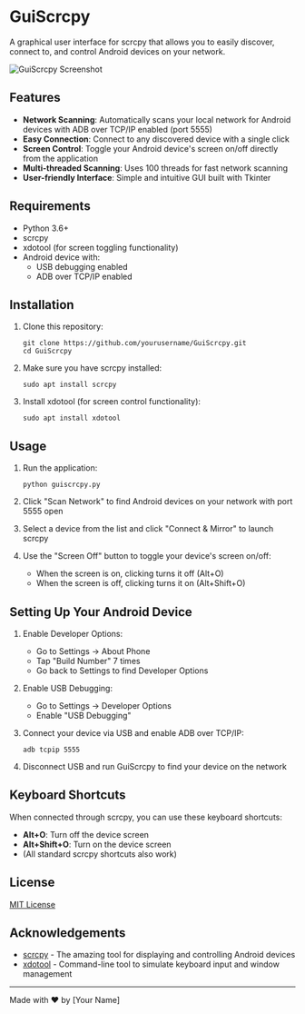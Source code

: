 # GuiScrcpy

A graphical user interface for scrcpy that allows you to easily discover, connect to, and control Android devices on your network.

![GuiScrcpy Screenshot](screenshot.png)

## Features

- **Network Scanning**: Automatically scans your local network for Android devices with ADB over TCP/IP enabled (port 5555)
- **Easy Connection**: Connect to any discovered device with a single click
- **Screen Control**: Toggle your Android device's screen on/off directly from the application
- **Multi-threaded Scanning**: Uses 100 threads for fast network scanning
- **User-friendly Interface**: Simple and intuitive GUI built with Tkinter

## Requirements

- Python 3.6+
- scrcpy
- xdotool (for screen toggling functionality)
- Android device with:
  - USB debugging enabled
  - ADB over TCP/IP enabled

## Installation

1. Clone this repository:

   ```
   git clone https://github.com/yourusername/GuiScrcpy.git
   cd GuiScrcpy
   ```

2. Make sure you have scrcpy installed:

   ```
   sudo apt install scrcpy
   ```

3. Install xdotool (for screen control functionality):
   ```
   sudo apt install xdotool
   ```

## Usage

1. Run the application:

   ```
   python guiscrcpy.py
   ```

2. Click "Scan Network" to find Android devices on your network with port 5555 open

3. Select a device from the list and click "Connect & Mirror" to launch scrcpy

4. Use the "Screen Off" button to toggle your device's screen on/off:
   - When the screen is on, clicking turns it off (Alt+O)
   - When the screen is off, clicking turns it on (Alt+Shift+O)

## Setting Up Your Android Device

1. Enable Developer Options:

   - Go to Settings → About Phone
   - Tap "Build Number" 7 times
   - Go back to Settings to find Developer Options

2. Enable USB Debugging:

   - Go to Settings → Developer Options
   - Enable "USB Debugging"

3. Connect your device via USB and enable ADB over TCP/IP:

   ```
   adb tcpip 5555
   ```

4. Disconnect USB and run GuiScrcpy to find your device on the network

## Keyboard Shortcuts

When connected through scrcpy, you can use these keyboard shortcuts:

- **Alt+O**: Turn off the device screen
- **Alt+Shift+O**: Turn on the device screen
- (All standard scrcpy shortcuts also work)

## License

[MIT License](LICENSE)

## Acknowledgements

- [scrcpy](https://github.com/Genymobile/scrcpy) - The amazing tool for displaying and controlling Android devices
- [xdotool](https://github.com/jordansissel/xdotool) - Command-line tool to simulate keyboard input and window management

---

Made with ❤️ by [Your Name]
